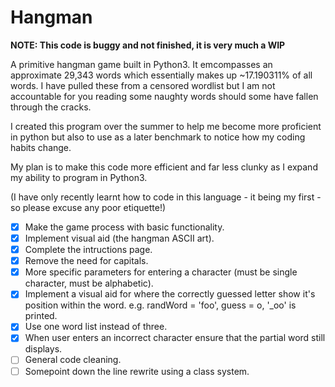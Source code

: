 # Hangman

**NOTE: This code is buggy and not finished, it is very much a WIP**

A primitive hangman game built in Python3. It emcompasses an approximate 29,343 words which essentially makes up ~17.190311% of all words. I have pulled these from a censored wordlist but I am not accountable for you reading some naughty words should some have fallen through the cracks.

I created this program over the summer to help me become more proficient in python but also to use as a later benchmark to notice how my coding habits change.

My plan is to make this code more efficient and far less clunky as I expand my ability to program in Python3.

(I have only recently learnt how to code in this language - it being my first - so please excuse any poor etiquette!)

- [x] Make the game process with basic functionality.
- [x] Implement visual aid (the hangman ASCII art).
- [x] Complete the intructions page.
- [x] Remove the need for capitals.
- [x] More specific parameters for entering a character (must be single character, must be alphabetic).
- [x] Implement a visual aid for where the correctly guessed letter show it's position within the word. e.g. randWord = 'foo', guess = o, '_oo' is printed.
- [x] Use one word list instead of three.
- [x] When user enters an incorrect character ensure that the partial word still displays.
- [ ] General code cleaning.
- [ ] Somepoint down the line rewrite using a class system.
